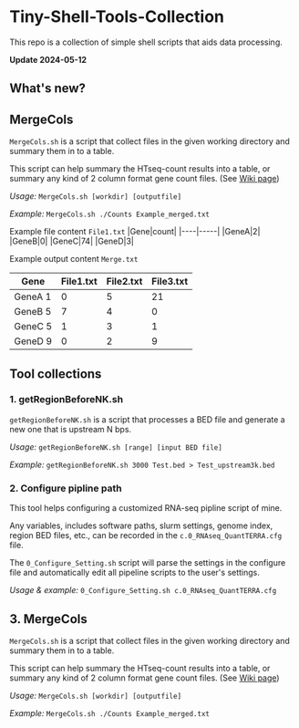 # Tiny-Shell-Tools-Collection
This repo is a collection of simple shell scripts that aids data processing.

**Update 2024-05-12**

## What's new?

## **MergeCols**

`MergeCols.sh` is a script that collect files in the given working directory and summary them in to a table.

This script can help summary the HTseq-count results into a table, or summary any kind of 2 column format gene count files. (See [Wiki page](https://github.com/LAXY9887/Tiny-Shell-Tools-Collection/wiki#3-mergecols))

*Usage:* `MergeCols.sh [workdir] [outputfile]`

*Example:* `MergeCols.sh ./Counts Example_merged.txt`

Example file content `File1.txt`
|Gene|count|
|----|-----|
|GeneA|2|
|GeneB|0|
|GeneC|74|
|GeneD|3|

Example output content `Merge.txt`

|Gene|File1.txt|File2.txt|File3.txt|
|----|----|----|----|
|GeneA 1|0|5|21|
|GeneB 5|7|4|0|
|GeneC 5|1|3|1|
|GeneD 9|0|2|9|

## Tool collections

### **1. getRegionBeforeNK.sh** 

`getRegionBeforeNK.sh` is a script that processes a BED file and generate a new one that is upstream N bps.

*Usage:* `getRegionBeforeNK.sh [range] [input BED file]`

*Example:* `getRegionBeforeNK.sh 3000 Test.bed > Test_upstream3k.bed`

### **2. Configure pipline path**

This tool helps configuring a customized RNA-seq pipline script of mine.

Any variables, includes software paths, slurm settings, genome index, region BED files, etc., can be recorded in the `c.0_RNAseq_QuantTERRA.cfg` file.

The `0_Configure_Setting.sh` script will parse the settings in the configure file and automatically edit all pipeline scripts to the user's settings.

*Usage & example:* `0_Configure_Setting.sh c.0_RNAseq_QuantTERRA.cfg`

## **3. MergeCols**

`MergeCols.sh` is a script that collect files in the given working directory and summary them in to a table.

This script can help summary the HTseq-count results into a table, or summary any kind of 2 column format gene count files. (See [Wiki page](https://github.com/LAXY9887/Tiny-Shell-Tools-Collection/wiki#3-mergecols))

*Usage:* `MergeCols.sh [workdir] [outputfile]`

*Example:* `MergeCols.sh ./Counts Example_merged.txt`

